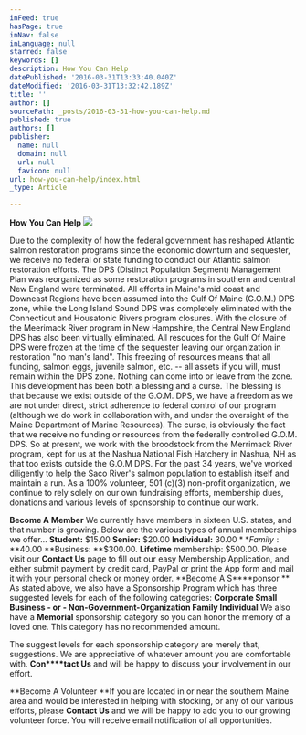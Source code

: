 ```yaml
---
inFeed: true
hasPage: true
inNav: false
inLanguage: null
starred: false
keywords: []
description: How You Can Help
datePublished: '2016-03-31T13:33:40.040Z'
dateModified: '2016-03-31T13:32:42.189Z'
title: ''
author: []
sourcePath: _posts/2016-03-31-how-you-can-help.md
published: true
authors: []
publisher:
  name: null
  domain: null
  url: null
  favicon: null
url: how-you-can-help/index.html
_type: Article

---
```

**How You Can Help**
![](https://the-grid-user-content.s3-us-west-2.amazonaws.com/16f3152f-8023-4a5b-94f0-8ab4ac0b110a.JPG)

Due to the complexity of how the federal government has reshaped Atlantic salmon restoration programs since the economic downturn and sequester, we receive no federal or state funding to conduct our Atlantic salmon restoration efforts.                                                                                                       The DPS (Distinct Population Segment) Management Plan was reorganized as some restoration programs in southern and central New England were terminated.  All efforts in Maine's mid coast and Downeast Regions have been assumed into the Gulf Of Maine (G.O.M.) DPS zone, while the Long Island Sound DPS was completely eliminated with the Connecticut and Housatonic Rivers program closures.  With the closure of the Meerimack River program in New Hampshire, the Central New England DPS has also been virtually eliminated.  All resouces for the Gulf Of Maine DPS were frozen at the time of the sequester leaving our organization in restoration "no man's land".  This freezing of resources means that all funding, salmon eggs, juvenile salmon, etc. -- all assets if you will, must remain within the DPS zone.  Nothing can come into or leave from the zone.                                                                                                                       This development has been both a blessing and a curse.  The blessing is that because we exist outside of the G.O.M. DPS, we have a freedom as we are not under direct, strict adherence to federal control of our program (although we do work in collaboration with, and under the oversight of the Maine Department of Marine Resources).  The curse, is obviously the fact that we receive no funding or resources from the federally controlled G.O.M. DPS.   So at present, we work with the broodstock from the Merrimack River program, kept for us at the Nashua National Fish Hatchery in Nashua, NH as that too exists outside the G.O.M DPS.                      For the past 34 years, we've worked diligently to help the Saco River's salmon population to establish itself and maintain a run.  As a 100% volunteer, 501 (c)(3) non-profit organization, we continue to rely solely on our own fundraising efforts, membership dues, donations and various levels of sponsorship to continue our work.           

**Become A Member** We currently have members in sixteen U.S. states, and that number is growing.  Below are the various types of annual memberships we offer... **Student:** $15.00                                                                                                               **Senior:** $20.00                                                                                                                   **Individual:** $30.00                                                                                                       **Family: **$40.00                                                                                                               **Business: **$300.00\.                                                                                                               **Lifetime** membership: $500.00\.                                                                                                                                                                                                                                             Please visit our **Contact Us** page to fill out our easy Membership Application, and either submit payment by credit card, PayPal or print the App form and mail it with your personal check or money order.                                                                                                                                                                   **Become A S****ponsor  ** As stated above, we also have a Sponsorship Program which has three suggested levels for each of the following categories:                        **Corporate                                                                                                                           Small Business - or - Non-Government-Organization                     Family                                                                                                                             Individual** We also have a **Memorial** sponsorship category so you can honor the memory of a loved one.  This category has no recommended amount.           

The suggest levels for each sponsorship category are merely that, suggestions.  We are appreciative of whatever amount you are comfortable with.  **Con****tact Us** and will be happy to discuss your involvement in our effort.                                    

**Become A Volunteer                                                                                                                 **If you are located in or near the southern Maine area and would be interested in helping with stocking, or any of our various efforts, please **Contact Us** and we will be happy to add you to our growing volunteer force.  You will receive email notification of all opportunities.